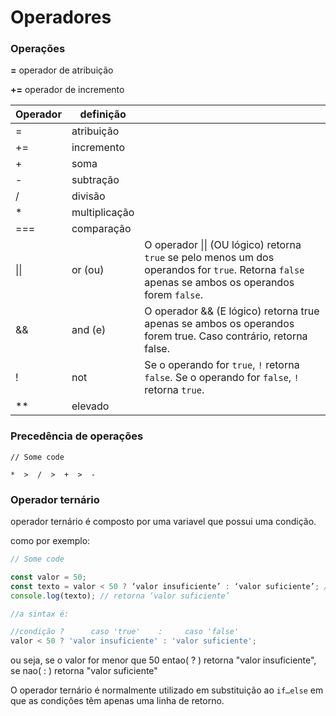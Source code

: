 # Operadores



### Operações

&#x20;**=**  operador de atribuição

**+=**  operador de incremento



| Operador | definição     |                                                                                                                                                   |
| -------- | ------------- | ------------------------------------------------------------------------------------------------------------------------------------------------- |
| =        | atribuição    |                                                                                                                                                   |
| +=       | incremento    |                                                                                                                                                   |
| +        | soma          |                                                                                                                                                   |
| -        | subtração     |                                                                                                                                                   |
| /        | divisão       |                                                                                                                                                   |
| \*       | multiplicação |                                                                                                                                                   |
| ===      | comparação    |                                                                                                                                                   |
| \|\|     | or (ou)       | O operador \|\| (OU lógico) retorna `true` se pelo menos um dos operandos for `true`. Retorna `false` apenas se ambos os operandos forem `false`. |
| &&       | and (e)       | O operador && (E lógico) retorna true apenas se ambos os operandos forem true. Caso contrário, retorna false.                                     |
| !        | not           | Se o operando for `true`, `!` retorna `false`. Se o operando for `false`, `!` retorna `true`.                                                     |
| \*\*     | elevado       |                                                                                                                                                   |



### Precedência de operações

```
// Some code

*  >  /  >  +  >  -
```





### Operador ternário

operador ternário é composto por uma variavel que possui uma condição.

como por exemplo:

```javascript
// Some code

const valor = 50;
const texto = valor < 50 ? ‘valor insuficiente’ : ‘valor suficiente’; //<- operador ternário
console.log(texto); // retorna ‘valor suficiente’

//a sintax é:

//condição ?      caso 'true'    :     caso 'false'
valor < 50 ? 'valor insuficiente' : 'valor suficiente';

```

ou seja, se o valor for menor que 50 entao( ? ) retorna "valor insuficiente", se nao( : ) retorna "valor suficiente"

O operador ternário é normalmente utilizado em substituição ao `if…else` em que as condições têm apenas uma linha de retorno.
